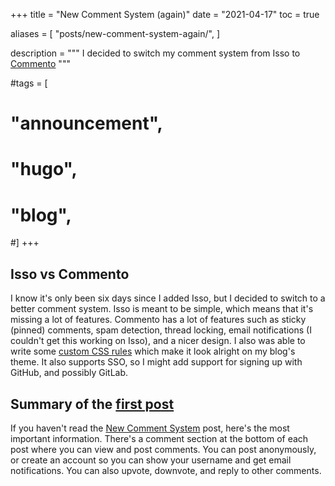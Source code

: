+++
title = "New Comment System (again)"
date = "2021-04-17"
toc = true

aliases = [
  "posts/new-comment-system-again/",
]

description = """
I decided to switch my comment system from Isso to
[Commento](https://www.commento.io/)
"""

#tags = [
#  "announcement",
#  "hugo",
#  "blog",
#]
+++

## Isso vs Commento

I know it's only been six days since I added Isso, but I decided to switch to a
better comment system. Isso is meant to be simple, which means that it's missing
a lot of features. Commento has a lot of features such as sticky (pinned)
comments, spam detection, thread locking, email notifications (I couldn't get
this working on Isso), and a nicer design. I also was able to write some
[custom CSS rules][1] which make it look alright on my blog's theme. It also
supports SSO, so I might add support for signing up with GitHub, and possibly
GitLab.

## Summary of the [first post](../new-comment-system)

If you haven't read the [New Comment System](../new-comment-system) post, here's
the most important information. There's a comment section at the bottom of each
post where you can view and post comments. You can post anonymously, or create
an account so you can show your username and get email notifications. You can
also upvote, downvote, and reply to other comments.

[1]: https://git.bbaovanc.com/bbaovanc.com/blog/src/commit/478e15218313a33216d361de387b3bd878cd0ba6/assets/css/comments.css
